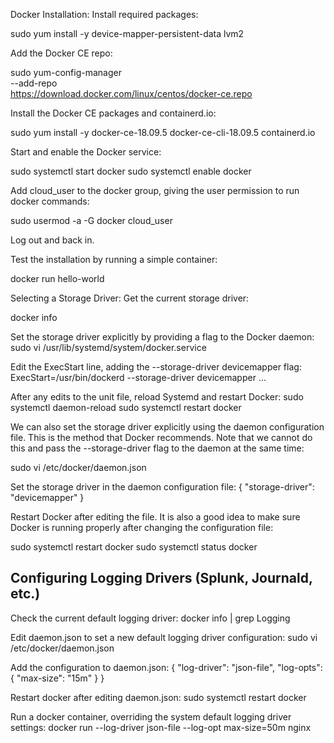 Docker Installation:
Install required packages:

sudo yum install -y device-mapper-persistent-data lvm2

Add the Docker CE repo:

sudo yum-config-manager \
    --add-repo \
    https://download.docker.com/linux/centos/docker-ce.repo

Install the Docker CE packages and containerd.io:

sudo yum install -y docker-ce-18.09.5 docker-ce-cli-18.09.5 containerd.io

Start and enable the Docker service:

sudo systemctl start docker
sudo systemctl enable docker

Add cloud_user to the docker group, giving the user permission to run docker commands:

sudo usermod -a -G docker cloud_user

Log out and back in.

Test the installation by running a simple container:

docker run hello-world

Selecting a Storage Driver:
Get the current storage driver:

docker info

Set the storage driver explicitly by providing a flag to the Docker daemon:
sudo vi /usr/lib/systemd/system/docker.service

Edit the ExecStart line, adding the --storage-driver devicemapper flag:
ExecStart=/usr/bin/dockerd --storage-driver devicemapper ...

After any edits to the unit file, reload Systemd and restart Docker:
sudo systemctl daemon-reload
sudo systemctl restart docker

We can also set the storage driver explicitly using the daemon configuration file. This is the method that Docker recommends. 
Note that we cannot do this and pass the --storage-driver flag to the daemon at the same time:

sudo vi /etc/docker/daemon.json

Set the storage driver in the daemon configuration file:
{
  "storage-driver": "devicemapper"
}

Restart Docker after editing the file. It is also a good idea to make sure Docker is running properly after changing the 
configuration file:

sudo systemctl restart docker
sudo systemctl status docker

## Configuring Logging Drivers (Splunk, Journald, etc.)

Check the current default logging driver:
docker info | grep Logging

Edit daemon.json to set a new default logging driver configuration:
sudo vi /etc/docker/daemon.json

Add the configuration to daemon.json:
{
  "log-driver": "json-file",
  "log-opts": {
    "max-size": "15m"
  }
}

Restart docker after editing daemon.json:
sudo systemctl restart docker

Run a docker container, overriding the system default logging driver settings:
docker run --log-driver json-file --log-opt max-size=50m nginx

